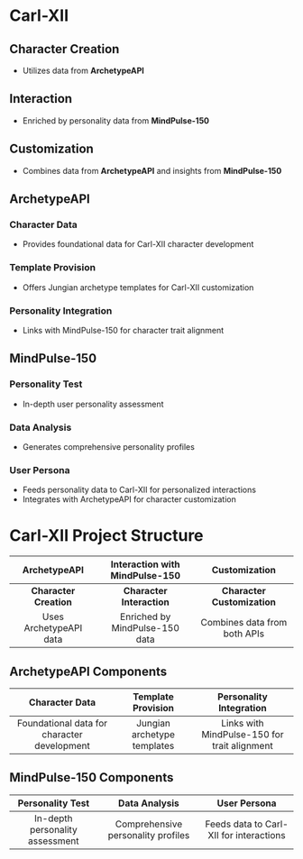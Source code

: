 # Carl-XII

## Character Creation
- Utilizes data from **ArchetypeAPI**

## Interaction
- Enriched by personality data from **MindPulse-150**

## Customization
- Combines data from **ArchetypeAPI** and insights from **MindPulse-150**

## ArchetypeAPI
### Character Data
- Provides foundational data for Carl-XII character development
### Template Provision
- Offers Jungian archetype templates for Carl-XII customization
### Personality Integration
- Links with MindPulse-150 for character trait alignment

## MindPulse-150
### Personality Test
- In-depth user personality assessment
### Data Analysis
- Generates comprehensive personality profiles
### User Persona
- Feeds personality data to Carl-XII for personalized interactions
- Integrates with ArchetypeAPI for character customization
# Carl-XII Project Structure

| ArchetypeAPI | Interaction with MindPulse-150 | Customization |
|:------------:|:------------------------------:|:-------------:|
| **Character Creation** | **Character Interaction** | **Character Customization** |
| Uses ArchetypeAPI data | Enriched by MindPulse-150 data | Combines data from both APIs |

## ArchetypeAPI Components

| Character Data | Template Provision | Personality Integration |
|:--------------:|:-------------------:|:-----------------------:|
| Foundational data for character development | Jungian archetype templates | Links with MindPulse-150 for trait alignment |

## MindPulse-150 Components

| Personality Test | Data Analysis | User Persona |
|:----------------:|:-------------:|:------------:|
| In-depth personality assessment | Comprehensive personality profiles | Feeds data to Carl-XII for interactions |

